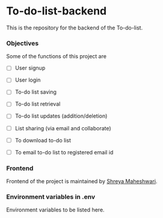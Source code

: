 # To-do-list-backend

This is the repository for the backend of the To-do-list.


### Objectives

Some of the functions of this project are 

- [ ] User signup
- [ ] User login 
- [ ] To-do list saving
- [ ] To-do list retrieval
- [ ] To-do list updates (addition/deletion)
- [ ] List sharing (via email and collaborate)
- [ ] To download to-do list
- [ ] To email to-do list to registered email id


### Frontend 

Frontend of the project is maintained by [Shreya Maheshwari](https://github.com/mshreya9).


### Environment variables in .env

Environment variables to be listed here.
